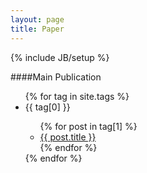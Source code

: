 ```yaml
---
layout: page
title: Paper
---
```

{% include JB/setup %}

####Main Publication
<ul id='tag_list'>
{% for tag in site.tags %}
	<li class='tag_item' id='{{ tag[0]  }}'>
		<span class='tag_name'>{{ tag[0]  }}</span>
		<span>
			<ul>
				{% for post in tag[1] %}
				<li class='tag_post'><a href="{{ BASE_PATH }}{{ post.url  }}" title="{{ post.title  }}">{{ post.title  }}</a></li>
				{% endfor %}
			</ul>
		</span>
	</li>
{% endfor %}
</ul>
